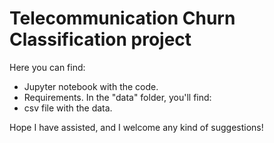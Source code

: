 # Telecommunication Churn Classification project

Here you can find:
- Jupyter notebook with the code.
- Requirements.
In the "data" folder, you'll find:
- csv file with the data.

Hope I have assisted, and I welcome any kind of suggestions!
